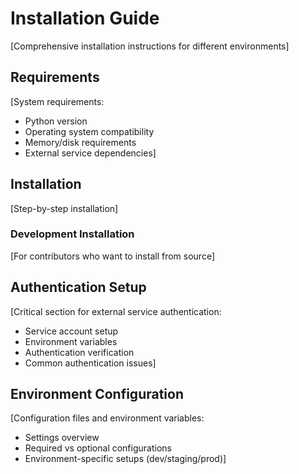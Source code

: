 # Installation Guide

[Comprehensive installation instructions for different environments]

## Requirements

[System requirements:
- Python version
- Operating system compatibility
- Memory/disk requirements
- External service dependencies]

## Installation

[Step-by-step installation]

### Development Installation

[For contributors who want to install from source]

## Authentication Setup

[Critical section for external service authentication:
- Service account setup
- Environment variables
- Authentication verification
- Common authentication issues]

## Environment Configuration

[Configuration files and environment variables:
- Settings overview
- Required vs optional configurations
- Environment-specific setups (dev/staging/prod)]
 